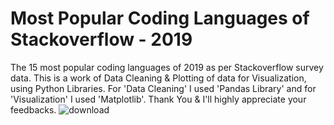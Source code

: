# Most Popular Coding Languages of Stackoverflow - 2019
The 15 most popular coding languages of 2019 as per Stackoverflow survey data. 
This is a work of Data Cleaning & Plotting of data for Visualization, using Python Libraries.
For 'Data Cleaning' I used 'Pandas Library' and for 'Visualization' I used 'Matplotlib'.
Thank You & I'll highly appreciate your feedbacks.
![download](https://user-images.githubusercontent.com/124691290/226264952-4b62715f-93cf-4ad4-ae42-c7effaa3c6e5.png)
